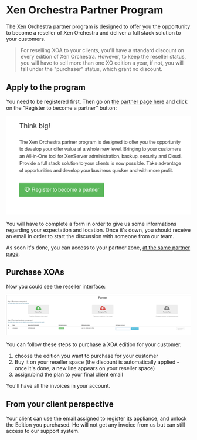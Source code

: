 # Xen Orchestra Partner Program

The Xen Orchestra partner program is designed to offer you the opportunity to become a reseller of Xen Orchestra and deliver a full stack solution to your customers. 

> For reselling XOA to your clients, you'll have a standard discount on every edition of Xen Orchestra. However, to keep the reseller status, you will have to sell more than one XO edition a year, if not, you will fall under the "purchaser" status, which grant no discount.

## Apply to the program

You need to be registered first. Then go on [the partner page here](https://xen-orchestra.com/#!/partner) and click on the "Register to become a partner" button:

![](./assets/partner_request.png)

You will have to complete a form in order to give us some informations regarding your expectation and location. Once it's down, you should receive an email in order to start the discussion with someone from our team. 

As soon it's done, you can access to your partner zone, [at the same partner page](https://xen-orchestra.com/#!/partner).

## Purchase XOAs

Now you could see the reseller interface:

![](./assets/purchasing-process.png)

You can follow these steps to purchase a XOA edition for your customer. 

1. choose the edition you want to purchase for your customer
2. Buy it on your reseller space (the discount is automatically applied - once it's done, a new line appears on your reseller space)
3. assign/bind the plan to your final client email

You'll have all the invoices in your account.

## From your client perspective

Your client can use the email assigned to register its appliance, and unlock the Edition you purchased. He will not get any invoice from us but can still access to our support system.

